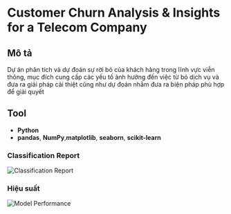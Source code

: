 # Customer Churn Analysis & Insights for a Telecom Company

## Mô tả
Dự án phân tích và dự đoán sự rời bỏ của khách hàng trong lĩnh vực viễn thông, mục đích cung cấp các yếu tố ảnh hưởng đến việc từ bỏ dịch vụ và đưa ra giải pháp cải thiệt cũng như dự đoán nhằm đưa ra biện pháp phù hợp để giải quyết

## Tool
- **Python**  
- **pandas**, **NumPy**,**matplotlib**, **seaborn**, **scikit-learn**


###  Classification Report

![Classification Report](https://github.com/user-attachments/assets/d1b9a3c5-7f30-4679-896f-ee16b56d434b")


### Hiệu suất

![Model Performance](https://github.com/user-attachments/assets/a317a9c1-be7d-4476-8028-d2149158e702)
